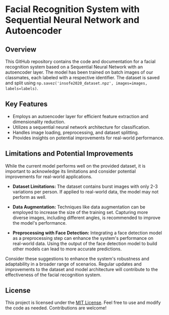 # Facial Recognition System with Sequential Neural Network and Autoencoder

## Overview

This GitHub repository contains the code and documentation for a facial recognition system based on a Sequential Neural Network with an autoencoder layer. The model has been trained on batch images of our classmates, each labeled with a respective identifier. The dataset is saved and split using `np.savez('insofe2020_dataset.npz', images=images, labels=labels)`.

## Key Features

* Employs an autoencoder layer for efficient feature extraction and dimensionality reduction.
* Utilizes a sequential neural network architecture for classification.
* Handles image loading, preprocessing, and dataset splitting.
* Provides insights on potential improvements for real-world performance.

## Limitations and Potential Improvements

While the current model performs well on the provided dataset, it is important to acknowledge its limitations and consider potential improvements for real-world applications.

* **Dataset Limitations:** The dataset contains burst images with only 2-3 variations per person. If applied to real-world data, the model may not perform as well.

* **Data Augmentation:** Techniques like data augmentation can be employed to increase the size of the training set. Capturing more diverse images, including different angles, is recommended to improve the model's performance.

* **Preprocessing with Face Detection:** Integrating a face detection model as a preprocessing step can enhance the system's performance on real-world data. Using the output of the face detection model to build other models can lead to more accurate predictions.

Consider these suggestions to enhance the system's robustness and adaptability in a broader range of scenarios. Regular updates and improvements to the dataset and model architecture will contribute to the effectiveness of the facial recognition system.

## License

This project is licensed under the [MIT License](LICENSE). Feel free to use and modify the code as needed. Contributions are welcome!
